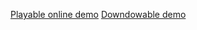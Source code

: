 [Playable online demo](https://ronyxdumb.github.io/Super-Vaccarella-HTML5.github.io)
[Downdowable demo](https://github.com/RonyxDumb/Super-Vaccarella/releases/tag/v2)
